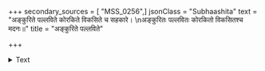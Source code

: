 +++
secondary_sources = [ "MSS_0256",]
jsonClass = "Subhaashita"
text = "अङ्कुरिते पल्लविते कोरकिते विकसिते च सहकारे।  \nअङ्कुरितः पल्लवितः कोरकितो विकसितश्च मदनः॥"
title = "अङ्कुरिते पल्लविते"

+++

<details><summary>Text</summary>

अङ्कुरिते पल्लविते कोरकिते विकसिते च सहकारे।  
अङ्कुरितः पल्लवितः कोरकितो विकसितश्च मदनः॥
</details>
